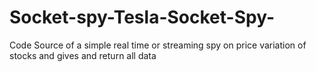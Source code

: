 # Socket-spy-Tesla-Socket-Spy-
Code Source of a simple real time or streaming spy on price variation of stocks and gives and return all data
